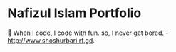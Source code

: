 # Nafizul Islam Portfolio



📙 When I code,
I code with fun. so, I never get bored. - http://www.shoshurbari.rf.gd.
